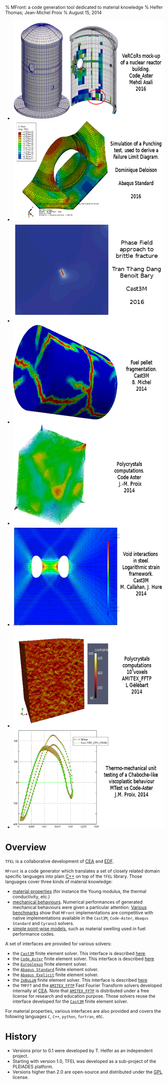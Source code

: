 % MFront: a code generation tool dedicated to material knowledge
% Helfer Thomas; Jean-Michel Proix
% August 15, 2014

<div id="slideshow">
  <ul class="slides">
	<li><img src="img/VeRCoRs.png" width="620" height="320" alt="Simulation of the VeRCoRs mock-up of a nuclear building" /></li>
  <li><img src="img/AbaqusFLD.png" width="620" height="320" alt="Simulation of a Punching test" /></li>
    <li><img src="img/BrittleFracturePhaseField.png" width="620" height="320" alt="Phase field modelling of brittle fracture" /></li>
    <li><img src="img/FuelRod-ddif2.png" width="620" height="320" alt="Fuel pellet cracking" /></li>
    <li><img src="img/172_5pc.png" width="620" height="320" alt="Polycrystals computation" /></li>
	<li><img src="img/VoidsGrowth.png" width="620" height="320" alt="Void growth" /></li>
	<li><img src="img/AMITEX_FFTP_sig1.png" width="620" height="320" alt="Polycrystals computation based on FFT" /></li>
	<li><img src="img/hsnv125.png" width="620" height="320" alt="Unit testing of a Chaboche-like viscoplastic beahviour" /></li>
  </ul>
  <span class="arrow previous"></span>
  <span class="arrow next"></span>
</div>
<script src="http://ajax.googleapis.com/ajax/libs/jquery/1.4.2/jquery.min.js"></script>
<script src="js/slideshow.js"></script>

# Overview

`TFEL` is a collaborative development of
[CEA](http://www.cea.fr/english-portal "Commissariat à l'énergie
atomique") and [EDF](http://www.edf.com/ "Électricité de France").

`MFront` is a code generator which translates a set of closely related
domain specific languages into plain [C++](http://isocpp.org/) on top
of the `TFEL` library. Those languages cover three kinds of material
knowledge:

- [material properties](material-properties.html) (for instance the
  Young modulus, the thermal conductivity, etc.)
- [mechanical behaviours](behaviours.html). Numerical performances of
  generated mechanical behaviours were given a particular
  attention. [Various benchmarks](benchmarks.html) show that `MFront`
  implementations are competitive with native implementations
  available in the `Cast3M`, `Code-Aster`, `Abaqus Standard` and
  `Cyrano3` solvers.
- [simple point-wise models](models.html), such as material swelling
  used in fuel performance codes.

A set of interfaces are provided for various solvers:

- the [`Cast3M`](http://www-cast3m.cea.fr) finite element solver. This
  interface is described [here](castem.html).
- the [`Code_Aster`](http://www.code-aster.org) finite element
  solver. This interface is described [here](aster.html)
- the [`Europlexus`](http://europlexus.jrc.ec.europa.eu/) finite element solver.
- the
  [`Abaqus Standard`](http://www.3ds.com/products-services/simulia/products/abaqus/abaqusstandard/)
  finite element solver.
- the
  [`Abaqus Explicit`](http://www.3ds.com/products-services/simulia/products/abaqus/abaqusexplicit/)
  finite element solver.
- the [`ZeBuLoN`](http://www.zset-software.com/products/zebulon)
  finite element solver. This interface is described [here](zmat.html)
- the `TMFFT` and the
  [`AMITEX_FFTP`](http://www.maisondelasimulation.fr/projects/amitex/html/)
  Fast Fourier Transform solvers developed internally at
  [CEA](http://www.cea.fr/english-portal "Commissariat à l'énergie
  atomique"). Note that
  [`AMITEX_FFTP`](http://www.maisondelasimulation.fr/projects/amitex/html/)
  is distributed under a free license for research and education
  purpose. Those solvers reuse the interface developed for the
  [`Cast3M`](http://www-cast3m.cea.fr) finite element solver.

For material properties, various interfaces are also provided and
covers the following languages `C`, `C++`, `python`, `fortran`, etc.

# History

- Versions prior to 0.1 were developed by T. Helfer as an independent project.
- Starting with version 1.0, TFEL was developed as a sub-project of
  the PLEIADES platform.
- Versions higher than 2.0 are open-source and distributed under the
  [GPL](https://gnu.org/licenses/gpl.html "GNU General Public
  License") license.

<!-- Local IspellDict: english -->
